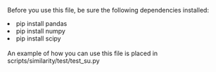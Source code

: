 Before you use this file, be sure the following dependencies installed:
<li>pip install pandas</li>
<li>pip install numpy</li>
<li>pip install scipy</li>
<br>
An example of how you can use this file is placed in scripts/similarity/test/test_su.py
